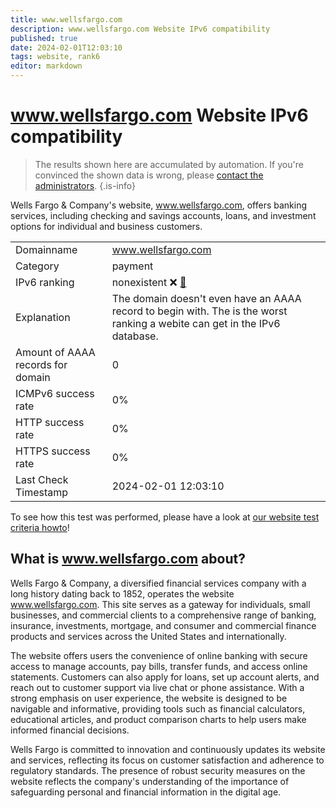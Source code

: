 ```yaml
---
title: www.wellsfargo.com
description: www.wellsfargo.com Website IPv6 compatibility
published: true
date: 2024-02-01T12:03:10
tags: website, rank6
editor: markdown
---
```


# www.wellsfargo.com Website IPv6 compatibility

> The results shown here are accumulated by automation. If you're convinced the shown data is wrong, please [contact the administrators](/howto/chat). 
{.is-info}

Wells Fargo & Company's website, www.wellsfargo.com, offers banking services, including checking and savings accounts, loans, and investment options for individual and business customers.


|   |   |
| - | - |
| Domainname | www.wellsfargo.com
| Category | payment |
| IPv6 ranking | nonexistent :x: [🔗](/howto/ranking) |
| Explanation | The domain doesn't even have an AAAA record to begin with. The is the worst ranking a webite can get in the IPv6 database. |
| Amount of AAAA records for domain | 0 |
| ICMPv6 success rate | 0%|
| HTTP success rate | 0% |
| HTTPS success rate | 0% |
| Last Check Timestamp | 2024-02-01 12:03:10 |

To see how this test was performed, please have a look at [our website test criteria howto](/howto/testcriteria/website)!


## What is www.wellsfargo.com about?
Wells Fargo & Company, a diversified financial services company with a long history dating back to 1852, operates the website www.wellsfargo.com. This site serves as a gateway for individuals, small businesses, and commercial clients to a comprehensive range of banking, insurance, investments, mortgage, and consumer and commercial finance products and services across the United States and internationally.

The website offers users the convenience of online banking with secure access to manage accounts, pay bills, transfer funds, and access online statements. Customers can also apply for loans, set up account alerts, and reach out to customer support via live chat or phone assistance. With a strong emphasis on user experience, the website is designed to be navigable and informative, providing tools such as financial calculators, educational articles, and product comparison charts to help users make informed financial decisions.

Wells Fargo is committed to innovation and continuously updates its website and services, reflecting its focus on customer satisfaction and adherence to regulatory standards. The presence of robust security measures on the website reflects the company's understanding of the importance of safeguarding personal and financial information in the digital age.


